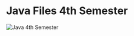# Java Files 4th Semester

<img src="https://i.pinimg.com/736x/24/49/05/244905a53d441a00074d8584d8491a9d.jpg" alt="Java 4th Semester" />